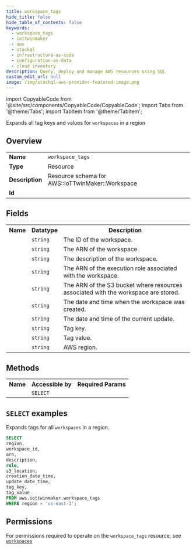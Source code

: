 ```yaml
---
title: workspace_tags
hide_title: false
hide_table_of_contents: false
keywords:
  - workspace_tags
  - iottwinmaker
  - aws
  - stackql
  - infrastructure-as-code
  - configuration-as-data
  - cloud inventory
description: Query, deploy and manage AWS resources using SQL
custom_edit_url: null
image: /img/stackql-aws-provider-featured-image.png
---
```


import CopyableCode from '@site/src/components/CopyableCode/CopyableCode';
import Tabs from '@theme/Tabs';
import TabItem from '@theme/TabItem';

Expands all tag keys and values for <code>workspaces</code> in a region

## Overview
<table>
<tbody>
<tr><td><b>Name</b></td><td><code>workspace_tags</code></td></tr>
<tr><td><b>Type</b></td><td>Resource</td></tr>
<tr><td><b>Description</b></td><td>Resource schema for AWS::IoTTwinMaker::Workspace</td></tr>
<tr><td><b>Id</b></td><td><CopyableCode code="aws.iottwinmaker.workspace_tags" /></td></tr>
</tbody>
</table>

## Fields
<table>
<tbody>
<tr><th>Name</th><th>Datatype</th><th>Description</th></tr><tr><td><CopyableCode code="workspace_id" /></td><td><code>string</code></td><td>The ID of the workspace.</td></tr>
<tr><td><CopyableCode code="arn" /></td><td><code>string</code></td><td>The ARN of the workspace.</td></tr>
<tr><td><CopyableCode code="description" /></td><td><code>string</code></td><td>The description of the workspace.</td></tr>
<tr><td><CopyableCode code="role" /></td><td><code>string</code></td><td>The ARN of the execution role associated with the workspace.</td></tr>
<tr><td><CopyableCode code="s3_location" /></td><td><code>string</code></td><td>The ARN of the S3 bucket where resources associated with the workspace are stored.</td></tr>
<tr><td><CopyableCode code="creation_date_time" /></td><td><code>string</code></td><td>The date and time when the workspace was created.</td></tr>
<tr><td><CopyableCode code="update_date_time" /></td><td><code>string</code></td><td>The date and time of the current update.</td></tr>
<tr><td><CopyableCode code="tag_key" /></td><td><code>string</code></td><td>Tag key.</td></tr>
<tr><td><CopyableCode code="tag_value" /></td><td><code>string</code></td><td>Tag value.</td></tr>
<tr><td><CopyableCode code="region" /></td><td><code>string</code></td><td>AWS region.</td></tr>
</tbody>
</table>

## Methods

<table>
<tbody>
  <tr>
    <th>Name</th>
    <th>Accessible by</th>
    <th>Required Params</th>
  </tr>
  <tr>
    <td><CopyableCode code="list_resources" /></td>
    <td><code>SELECT</code></td>
    <td><CopyableCode code="region" /></td>
  </tr>
</tbody>
</table>

## `SELECT` examples
Expands tags for all <code>workspaces</code> in a region.
```sql
SELECT
region,
workspace_id,
arn,
description,
role,
s3_location,
creation_date_time,
update_date_time,
tag_key,
tag_value
FROM aws.iottwinmaker.workspace_tags
WHERE region = 'us-east-1';
```


## Permissions

For permissions required to operate on the <code>workspace_tags</code> resource, see <a href="/services/iottwinmaker/workspaces/#permissions"><code>workspaces</code></a>

